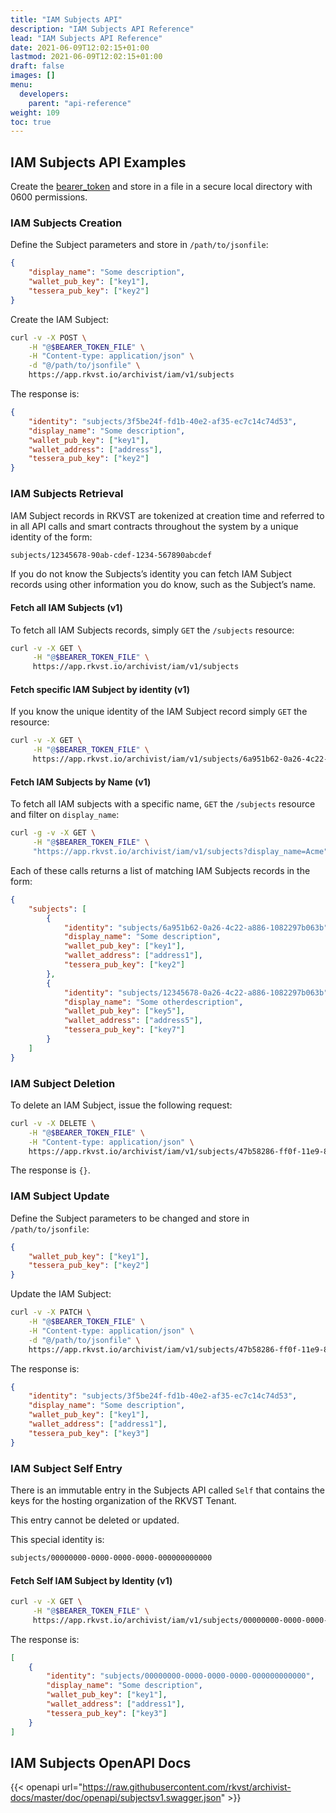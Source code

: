 ```yaml
---
title: "IAM Subjects API"
description: "IAM Subjects API Reference"
lead: "IAM Subjects API Reference"
date: 2021-06-09T12:02:15+01:00
lastmod: 2021-06-09T12:02:15+01:00
draft: false
images: []
menu: 
  developers:
    parent: "api-reference"
weight: 109
toc: true
---
```


## IAM Subjects API Examples

Create the [bearer_token](../../setup-and-administration/getting-access-tokens-using-app-registrations) and store in a file in a secure local directory with 0600 permissions.

### IAM Subjects Creation

Define the Subject parameters and store in `/path/to/jsonfile`:

```json
{
    "display_name": "Some description",
    "wallet_pub_key": ["key1"],
    "tessera_pub_key": ["key2"]
}
```

Create the IAM Subject:

```bash
curl -v -X POST \
    -H "@$BEARER_TOKEN_FILE" \
    -H "Content-type: application/json" \
    -d "@/path/to/jsonfile" \
    https://app.rkvst.io/archivist/iam/v1/subjects
```

The response is:

```json
{
    "identity": "subjects/3f5be24f-fd1b-40e2-af35-ec7c14c74d53",
    "display_name": "Some description",
    "wallet_pub_key": ["key1"],
    "wallet_address": ["address"],
    "tessera_pub_key": ["key2"]
}
```

### IAM Subjects Retrieval

IAM Subject records in RKVST are tokenized at creation time and referred to in all API calls and smart contracts throughout the system by a unique identity of the form:

```bash
subjects/12345678-90ab-cdef-1234-567890abcdef
```

If you do not know the Subjects’s identity you can fetch IAM Subject records using other information you do know, such as the Subject’s name.

#### Fetch all IAM Subjects (v1)

To fetch all IAM Subjects records, simply `GET` the `/subjects` resource:

```bash
curl -v -X GET \
     -H "@$BEARER_TOKEN_FILE" \
     https://app.rkvst.io/archivist/iam/v1/subjects
```

#### Fetch specific IAM Subject by identity (v1)

If you know the unique identity of the IAM Subject record simply `GET` the resource:

```bash
curl -v -X GET \
     -H "@$BEARER_TOKEN_FILE" \
     https://app.rkvst.io/archivist/iam/v1/subjects/6a951b62-0a26-4c22-a886-1082297b063b
```

#### Fetch IAM Subjects by Name (v1)

To fetch all IAM subjects with a specific name, `GET` the `/subjects` resource and filter on `display_name`:

```bash
curl -g -v -X GET \
     -H "@$BEARER_TOKEN_FILE" \
     "https://app.rkvst.io/archivist/iam/v1/subjects?display_name=Acme"
```

Each of these calls returns a list of matching IAM Subjects records in the form:

```json
{
    "subjects": [
        {
            "identity": "subjects/6a951b62-0a26-4c22-a886-1082297b063b",
            "display_name": "Some description",
            "wallet_pub_key": ["key1"],
            "wallet_address": ["address1"],
            "tessera_pub_key": ["key2"]
        },
        {
            "identity": "subjects/12345678-0a26-4c22-a886-1082297b063b",
            "display_name": "Some otherdescription",
            "wallet_pub_key": ["key5"],
            "wallet_address": ["address5"],
            "tessera_pub_key": ["key7"]
        }
    ]
}
```

### IAM Subject Deletion

To delete an IAM Subject, issue the following request:

```bash
curl -v -X DELETE \
    -H "@$BEARER_TOKEN_FILE" \
    -H "Content-type: application/json" \
    https://app.rkvst.io/archivist/iam/v1/subjects/47b58286-ff0f-11e9-8f0b-362b9e155667
```

The response is `{}`.

### IAM Subject Update

Define the Subject parameters to be changed and store in `/path/to/jsonfile`:

```json
{
    "wallet_pub_key": ["key1"],
    "tessera_pub_key": ["key2"]
}
```

Update the IAM Subject:

```bash
curl -v -X PATCH \
    -H "@$BEARER_TOKEN_FILE" \
    -H "Content-type: application/json" \
    -d "@/path/to/jsonfile" \
    https://app.rkvst.io/archivist/iam/v1/subjects/47b58286-ff0f-11e9-8f0b-362b9e155667
```

The response is:

```json
{
    "identity": "subjects/3f5be24f-fd1b-40e2-af35-ec7c14c74d53",
    "display_name": "Some description",
    "wallet_pub_key": ["key1"],
    "wallet_address": ["address1"],
    "tessera_pub_key": ["key3"]
}
```

### IAM Subject Self Entry

There is an immutable entry in the Subjects API called `Self` that contains the keys for the hosting organization of the RKVST Tenant.

This entry cannot be deleted or updated.

This special identity is:

```bash
subjects/00000000-0000-0000-0000-000000000000
```

#### Fetch Self IAM Subject by Identity (v1)

```bash
curl -v -X GET \
     -H "@$BEARER_TOKEN_FILE" \
     https://app.rkvst.io/archivist/iam/v1/subjects/00000000-0000-0000-0000-000000000000
```

The response is:

```json
[
    {
        "identity": "subjects/00000000-0000-0000-0000-000000000000",
        "display_name": "Some description",
        "wallet_pub_key": ["key1"],
        "wallet_address": ["address1"],
        "tessera_pub_key": ["key3"]
    }
]
```

## IAM Subjects OpenAPI Docs

{{< openapi url="https://raw.githubusercontent.com/rkvst/archivist-docs/master/doc/openapi/subjectsv1.swagger.json" >}}